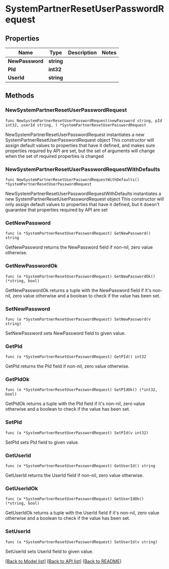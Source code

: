 # SystemPartnerResetUserPasswordRequest

## Properties

Name | Type | Description | Notes
------------ | ------------- | ------------- | -------------
**NewPassword** | **string** |  | 
**PId** | **int32** |  | 
**UserId** | **string** |  | 

## Methods

### NewSystemPartnerResetUserPasswordRequest

`func NewSystemPartnerResetUserPasswordRequest(newPassword string, pId int32, userId string, ) *SystemPartnerResetUserPasswordRequest`

NewSystemPartnerResetUserPasswordRequest instantiates a new SystemPartnerResetUserPasswordRequest object
This constructor will assign default values to properties that have it defined,
and makes sure properties required by API are set, but the set of arguments
will change when the set of required properties is changed

### NewSystemPartnerResetUserPasswordRequestWithDefaults

`func NewSystemPartnerResetUserPasswordRequestWithDefaults() *SystemPartnerResetUserPasswordRequest`

NewSystemPartnerResetUserPasswordRequestWithDefaults instantiates a new SystemPartnerResetUserPasswordRequest object
This constructor will only assign default values to properties that have it defined,
but it doesn't guarantee that properties required by API are set

### GetNewPassword

`func (o *SystemPartnerResetUserPasswordRequest) GetNewPassword() string`

GetNewPassword returns the NewPassword field if non-nil, zero value otherwise.

### GetNewPasswordOk

`func (o *SystemPartnerResetUserPasswordRequest) GetNewPasswordOk() (*string, bool)`

GetNewPasswordOk returns a tuple with the NewPassword field if it's non-nil, zero value otherwise
and a boolean to check if the value has been set.

### SetNewPassword

`func (o *SystemPartnerResetUserPasswordRequest) SetNewPassword(v string)`

SetNewPassword sets NewPassword field to given value.


### GetPId

`func (o *SystemPartnerResetUserPasswordRequest) GetPId() int32`

GetPId returns the PId field if non-nil, zero value otherwise.

### GetPIdOk

`func (o *SystemPartnerResetUserPasswordRequest) GetPIdOk() (*int32, bool)`

GetPIdOk returns a tuple with the PId field if it's non-nil, zero value otherwise
and a boolean to check if the value has been set.

### SetPId

`func (o *SystemPartnerResetUserPasswordRequest) SetPId(v int32)`

SetPId sets PId field to given value.


### GetUserId

`func (o *SystemPartnerResetUserPasswordRequest) GetUserId() string`

GetUserId returns the UserId field if non-nil, zero value otherwise.

### GetUserIdOk

`func (o *SystemPartnerResetUserPasswordRequest) GetUserIdOk() (*string, bool)`

GetUserIdOk returns a tuple with the UserId field if it's non-nil, zero value otherwise
and a boolean to check if the value has been set.

### SetUserId

`func (o *SystemPartnerResetUserPasswordRequest) SetUserId(v string)`

SetUserId sets UserId field to given value.



[[Back to Model list]](../README.md#documentation-for-models) [[Back to API list]](../README.md#documentation-for-api-endpoints) [[Back to README]](../README.md)


